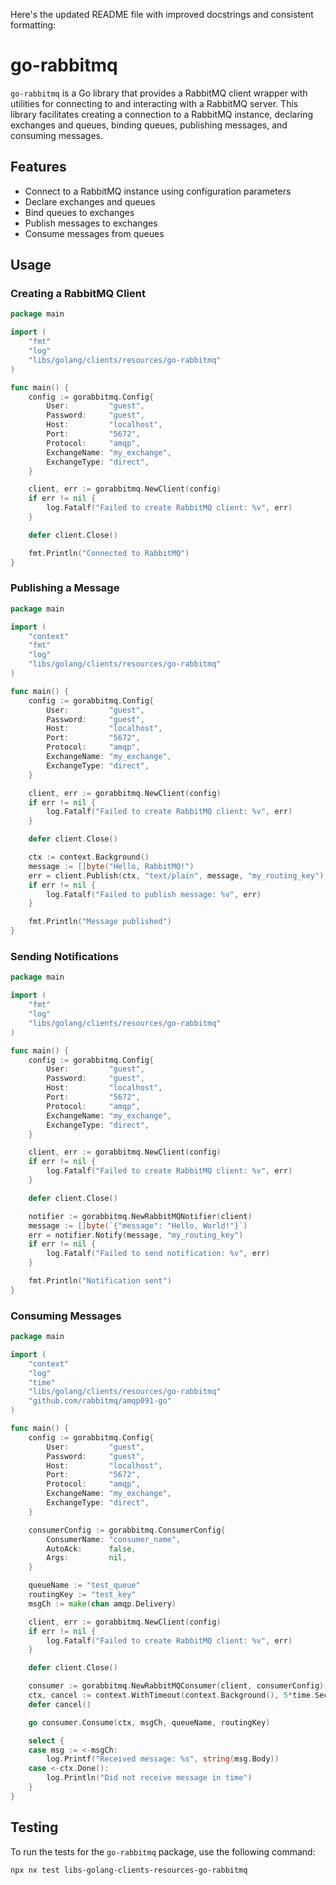 Here's the updated README file with improved docstrings and consistent formatting:

# go-rabbitmq

`go-rabbitmq` is a Go library that provides a RabbitMQ client wrapper with utilities for connecting to and interacting with a RabbitMQ server. This library facilitates creating a connection to a RabbitMQ instance, declaring exchanges and queues, binding queues, publishing messages, and consuming messages.

## Features

- Connect to a RabbitMQ instance using configuration parameters
- Declare exchanges and queues
- Bind queues to exchanges
- Publish messages to exchanges
- Consume messages from queues

## Usage

### Creating a RabbitMQ Client

```go
package main

import (
	"fmt"
	"log"
	"libs/golang/clients/resources/go-rabbitmq"
)

func main() {
	config := gorabbitmq.Config{
		User:         "guest",
		Password:     "guest",
		Host:         "localhost",
		Port:         "5672",
		Protocol:     "amqp",
		ExchangeName: "my_exchange",
		ExchangeType: "direct",
	}

	client, err := gorabbitmq.NewClient(config)
	if err != nil {
		log.Fatalf("Failed to create RabbitMQ client: %v", err)
	}

	defer client.Close()

	fmt.Println("Connected to RabbitMQ")
}
```

### Publishing a Message

```go
package main

import (
	"context"
	"fmt"
	"log"
	"libs/golang/clients/resources/go-rabbitmq"
)

func main() {
	config := gorabbitmq.Config{
		User:         "guest",
		Password:     "guest",
		Host:         "localhost",
		Port:         "5672",
		Protocol:     "amqp",
		ExchangeName: "my_exchange",
		ExchangeType: "direct",
	}

	client, err := gorabbitmq.NewClient(config)
	if err != nil {
		log.Fatalf("Failed to create RabbitMQ client: %v", err)
	}

	defer client.Close()

	ctx := context.Background()
	message := []byte("Hello, RabbitMQ!")
	err = client.Publish(ctx, "text/plain", message, "my_routing_key")
	if err != nil {
		log.Fatalf("Failed to publish message: %v", err)
	}

	fmt.Println("Message published")
}
```

### Sending Notifications

```go
package main

import (
	"fmt"
	"log"
	"libs/golang/clients/resources/go-rabbitmq"
)

func main() {
	config := gorabbitmq.Config{
		User:         "guest",
		Password:     "guest",
		Host:         "localhost",
		Port:         "5672",
		Protocol:     "amqp",
		ExchangeName: "my_exchange",
		ExchangeType: "direct",
	}

	client, err := gorabbitmq.NewClient(config)
	if err != nil {
		log.Fatalf("Failed to create RabbitMQ client: %v", err)
	}

	defer client.Close()

	notifier := gorabbitmq.NewRabbitMQNotifier(client)
	message := []byte(`{"message": "Hello, World!"}`)
	err = notifier.Notify(message, "my_routing_key")
	if err != nil {
		log.Fatalf("Failed to send notification: %v", err)
	}

	fmt.Println("Notification sent")
}
```

### Consuming Messages

```go
package main

import (
	"context"
	"log"
	"time"
	"libs/golang/clients/resources/go-rabbitmq"
	"github.com/rabbitmq/amqp091-go"
)

func main() {
	config := gorabbitmq.Config{
		User:         "guest",
		Password:     "guest",
		Host:         "localhost",
		Port:         "5672",
		Protocol:     "amqp",
		ExchangeName: "my_exchange",
		ExchangeType: "direct",
	}

	consumerConfig := gorabbitmq.ConsumerConfig{
		ConsumerName: "consumer_name",
		AutoAck:      false,
		Args:         nil,
	}

	queueName := "test_queue"
	routingKey := "test_key"
	msgCh := make(chan amqp.Delivery)

	client, err := gorabbitmq.NewClient(config)
	if err != nil {
		log.Fatalf("Failed to create RabbitMQ client: %v", err)
	}

	defer client.Close()

	consumer := gorabbitmq.NewRabbitMQConsumer(client, consumerConfig)
	ctx, cancel := context.WithTimeout(context.Background(), 5*time.Second)
	defer cancel()

	go consumer.Consume(ctx, msgCh, queueName, routingKey)

	select {
	case msg := <-msgCh:
		log.Printf("Received message: %s", string(msg.Body))
	case <-ctx.Done():
		log.Println("Did not receive message in time")
	}
}
```

## Testing

To run the tests for the `go-rabbitmq` package, use the following command:

```sh
npx nx test libs-golang-clients-resources-go-rabbitmq
```
